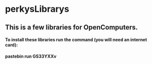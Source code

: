 # perkysLibrarys
## This is a few libraries for OpenComputers.
#### To install these libraries run the command (you will need an internet card):
#### **pastebin run GS33YXXv**
